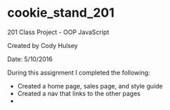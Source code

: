 # cookie_stand_201
201 Class Project - OOP JavaScript

Created by Cody Hulsey

Date: 5/10/2016

During this assignment I completed the following:
- Created a home page, sales page, and style guide
- Created a nav that links to the other pages
- 
